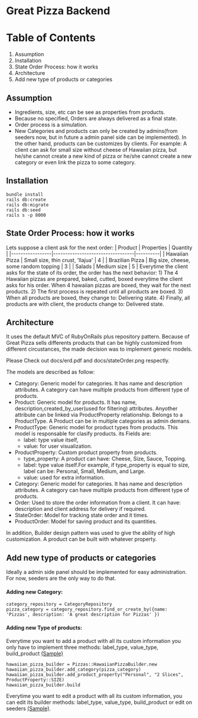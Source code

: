 # Great Pizza Backend
# Table of Contents
1. Assumption
2. Installation
3. State Order Process: how it works
4. Architecture
5. Add new type of products or categories

## Assumption
-   Ingredients, size, etc can be see as properties from products.
-   Because no specified, Orders are always delivered as a final state.
-   Order process is a simulation.
-   New Categories and products can only be created by admins(from seeders now, but in future a admin panel side can be implemented). In the other hand, products can be customizes by clients. For example: A client can ask for small size without cheese of Hawaiian pizza, but he/she cannot create a new kind of pizza or he/she cannot create a new category or even link the pizza to some category.

## Installation
```
bundle install
rails db:create
rails db:migrate
rails db:seed
rails s -p 8000
```
## State Order Process: how it works
Lets suppose a client ask for the next order:
| Product         | Properties                       | Quantity |
|-----------------|----------------------------------|----------|
| Hawaiian Pizza  | Small size, thin crust, 'llajua' | 4        |
| Brazilian Pizza | Big size, cheese, some random topping | 3        |
| Salads          | Medium size                         | 5        |
Everytime the client asks for the state of its order, the order has the next behavior:
    1) The 4 Hawaiian pizzas are prepared, baked, cutted, boxed everytime the client asks for his order. When 4 hawaiian pizzas are boxed, they wait for the next products.
    2) The first process is repeated until all products are boxed.
    3) When all products are boxed, they change to: Delivering state.
    4) Finally, all products are with client, the products change to: Delivered state.
## Architecture
It uses the default MVC of RubyOnRails plus repository pattern.
Because of Great Pizza sells differents products that can be highly customized from different circustances, the made decision was to implement generic models.

Please Check out docs/erd.pdf and docs/stateOrder.png respectly.

The models are described as follow:
-   Category: Generic model for categories. It has name and description attributes. A category can have multiple products from different type of products.
-   Product: Generic model for products. It has name, description,created_by_user(used for filtering) attributes. Anyother attribute can be linked via ProductProperty relationship. Belongs to a ProductType. A Product can be in multiple categories as admin demans. 
-   ProductType: Generic model for product types from products. This model is responsable for clasify products. its Fields are:
    -   label: type value itself,
    -   value: for user visualization.
-   ProductProperty: Custom product property from products. 
    -   type_property: A product can have: Cheese, Size, Sauce, Topping. 
    -   label: type value itself.For example, if type_property is equal to size, label can be: Personal, Small, Medium, and Large.
    -   value: used for extra information.
-   Category: Generic model for categories. It has name and description attributes. A category can have multiple products from different type of products.
-   Order: Used to store the order information from a client. It can have: description and client address for delivery if required.
-   StateOrder: Model for tracking state order and it times.
-   ProductOrder: Model for saving product and its quantities.


In addition, Builder design pattern was used to give the ability of high customization. A product can be built with whatever property.


## Add new type of products or categories
Ideally a admin side panel should be implemented for easy administration. For now, seeders are the only way to do that.

#### Adding new Category:
```
category_repository = CategoryRepository
pizza_category = category_repository.find_or_create_by({name: 'Pizzas', description: 'A great description for Pizzas' })
```
#### Adding new Type of products:

Everytime you want to add a product with all its custom information you only have to implement three methods: label_type, value_type, build_product [(Sample)](https://github.com/luifermoron/greatPizzaShopBackendApi/blob/master/app/builders/spaghetties/simple_spaghetti_builder.rb)

```
hawaiian_pizza_builder = Pizzas::HawaiianPizzaBuilder.new
hawaiian_pizza_builder.add_category(pizza_category)
hawaiian_pizza_builder.add_product_property("Personal", "2 Slices", ProductProperty::SIZE)
hawaiian_pizza_builder.build
```
Everytime you want to edit a product with all its custom information, you can edit its builder methods: label_type, value_type, build_product or edit on seeders [(Sample)](https://github.com/luifermoron/greatPizzaShopBackendApi/blob/master/db/seeds.rb).
